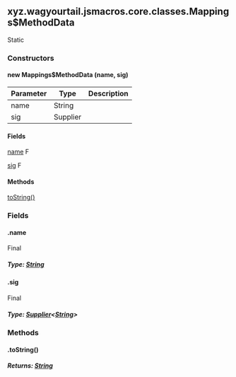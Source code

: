 

xyz.wagyourtail.jsmacros.core.classes.Mappings$MethodData
---------------------------------------------------------

Static
#### 

### Constructors

#### new Mappings$MethodData (name, sig)

| Parameter | Type | Description |
|---|---|---|
| name | String |  |
| sig | Supplier<String> |  |



#### Fields

[name](#name)
F


[sig](#sig)
F



#### Methods

[toString()](#toString-)



### Fields

#### .name

Final

##### Type: [String](https://docs.oracle.com/javase/8/docs/api/index.html?java/lang/String.html)



#### .sig

Final

##### Type: [Supplier](https://docs.oracle.com/javase/8/docs/api/index.html?java/util/function/Supplier.html)<[String](https://docs.oracle.com/javase/8/docs/api/index.html?java/lang/String.html)>



### Methods

#### .toString()


##### Returns: [String](https://docs.oracle.com/javase/8/docs/api/index.html?java/lang/String.html)




